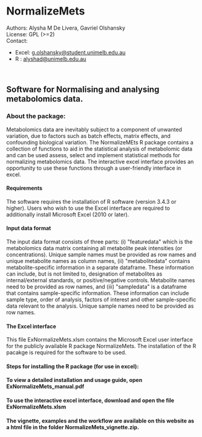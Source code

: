 # NormalizeMets

Authors: Alysha M De Livera, Gavriel Olshansky <br />
License: GPL (>=2) <br />
Contact: <br />
* Excel: g.olshansky@student.unimelb.edu.au
* R    : alyshad@unimelb.edu.au
<br />

## Software for Normalising and analysing metabolomics data.


### About the package:

Metabolomics data are inevitably subject to a component of unwanted variation, due to factors such as batch effects, matrix effects, and confounding biological variation. The NormalizeMEts R package contains a collection of functions to aid in the statistical analysis of metabolomic data and can be used assess, select and implement statistical methods for normalizing metabolomics data. The interactive excel interface provides an opportunity to use these functions through a user-friendly interface in excel.

#### Requirements
The software requires the installation of R software (version 3.4.3 or higher). Users who wish to use the Excel interface are required to additionally install Microsoft Excel (2010 or later).

#### Input data format

The input data format consists of three parts: (i) "featuredata" which is the metabolomics data matrix containing all metabolite peak intensities (or concentrations). Unique sample names must be provided as row names and unique metabolite names as column names, (ii) "metabolitedata" contains metabolite-specific information in a separate dataframe. These information can include, but is not limited to, designation of metabolites as internal/external standards, or positive/negative controls. Metabolite names need to be provided as row names, and (iii) "sampledata" is a dataframe that contains sample-specific information. These information can include sample type, order of analysis, factors of interest and other sample-specific data relevant to the analysis. Unique sample names need to be provided as row names.


#### The Excel interface

This file ExNormalizeMets.xlsm contains the Microsoft Excel user interface for the publicly available R package NormalizeMets. The installation of the R pacakge is required for the software to be used.

#### Steps for installing the R package (for use in excel):

#### To view a detailed installation and usage guide, open ExNormalizeMets_manual.pdf

#### To use the interactive excel interface, download and open the file ExNormalizeMets.xlsm

#### The vignette, examples and the workflow are available on this website as a html file in the folder NormalizeMets_vignette.zip.
